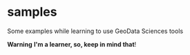 # samples
Some examples while learning to use GeoData Sciences tools


**Warning** 
**I'm a learner, so, keep in mind that**!
